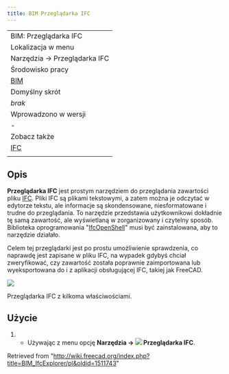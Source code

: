 ```yaml
---
title: BIM Przeglądarka IFC
---
```


|                                             |
| ------------------------------------------- |
| BIM: Przeglądarka IFC                       |
| Lokalizacja w menu                          |
| Narzędzia → Przeglądarka IFC                |
| Środowisko pracy                            |
| [BIM](/BIM_Workbench/pl "BIM Workbench/pl") |
| Domyślny skrót                              |
| _brak_                                      |
| Wprowadzono w wersji                        |
| -                                           |
| Zobacz także                                |
| [IFC](/Arch_IFC/pl "Arch IFC/pl")           |
|                                             |

## Opis

**Przeglądarka IFC** jest prostym narzędziem do przeglądania zawartości pliku [IFC](/Arch_IFC/pl "Arch IFC/pl"). Pliki IFC są plikami tekstowymi, a zatem można je odczytać w edytorze tekstu, ale informacje są skondensowane, niesformatowane i trudne do przeglądania. To narzędzie przedstawia użytkownikowi dokładnie tę samą zawartość, ale wyświetlaną w zorganizowany i czytelny sposób. Biblioteka oprogramowania "[IfcOpenShell](/IfcOpenShell/pl "IfcOpenShell/pl")" musi być zainstalowana, aby to narzędzie działało.

Celem tej przeglądarki jest po prostu umożliwienie sprawdzenia, co naprawdę jest zapisane w pliku IFC, na wypadek gdybyś chciał zweryfikować, czy zawartość została poprawnie zaimportowana lub wyeksportowana do i z aplikacji obsługującej IFC, takiej jak FreeCAD.

![](/images/Arch_IfcExplorer_example.jpg)

Przeglądarka IFC z kilkoma właściwościami.

## Użycie

1. - Używając z menu opcję **Narzędzia → ![](/images/BIM_IfcExplorer.svg) Przeglądarka IFC**.

Retrieved from "<http://wiki.freecad.org/index.php?title=BIM_IfcExplorer/pl&oldid=1511743>"
